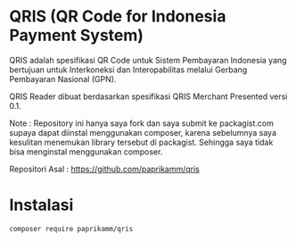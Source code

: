 QRIS (QR Code for Indonesia Payment System)
===========================================

QRIS adalah spesifikasi QR Code untuk Sistem Pembayaran Indonesia yang bertujuan untuk Interkoneksi dan Interopabilitas melalui Gerbang Pembayaran Nasional (GPN).

QRIS Reader dibuat berdasarkan spesifikasi QRIS Merchant Presented versi 0.1. 

Note : 
Repository ini hanya saya fork dan saya submit ke packagist.com supaya dapat diinstal menggunakan composer, karena sebelumnya saya kesulitan menemukan library tersebut di packagist. Sehingga saya tidak bisa menginstal menggunakan composer.

Repositori Asal : https://github.com/paprikamm/qris

# Instalasi
<code>composer require paprikamm/qris</code>
